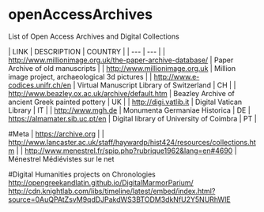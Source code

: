 # openAccessArchives
List of Open Access Archives and Digital Collections


| LINK | DESCRIPTION | COUNTRY |
| --- | --- |
| http://www.millionimage.org.uk/the-paper-archive-database/ | Paper Archive of old manuscripts | 
| http://www.millionimage.org.uk | Million image project, archaeological 3d pictures |
| http://www.e-codices.unifr.ch/en | Virtual Manuscript Library of Switzerland | CH |
| http://www.beazley.ox.ac.uk/archive/default.htm | Beazley Archive of ancient Greek painted pottery | UK |
| http://digi.vatlib.it | Digital Vatican Library | IT |
| http://www.mgh.de | Monumenta Germaniae Historica | DE
| https://almamater.sib.uc.pt/en | Digital library of University of Coimbra | PT |

#Meta
| https://archive.org | 
| http://www.lancaster.ac.uk/staff/haywardp/hist424/resources/collections.htm | 
| http://www.menestrel.fr/spip.php?rubrique1962&lang=en#4690 | Ménestrel Médiévistes sur le net

#Digital Humanities projects on Chronologies
http://opengreekandlatin.github.io/DigitalMarmorParium/
http://cdn.knightlab.com/libs/timeline/latest/embed/index.html?source=0AuQPAtZsvM9qdDJPakdWS3BTODM3dkNfU2Y5NURhWlE
